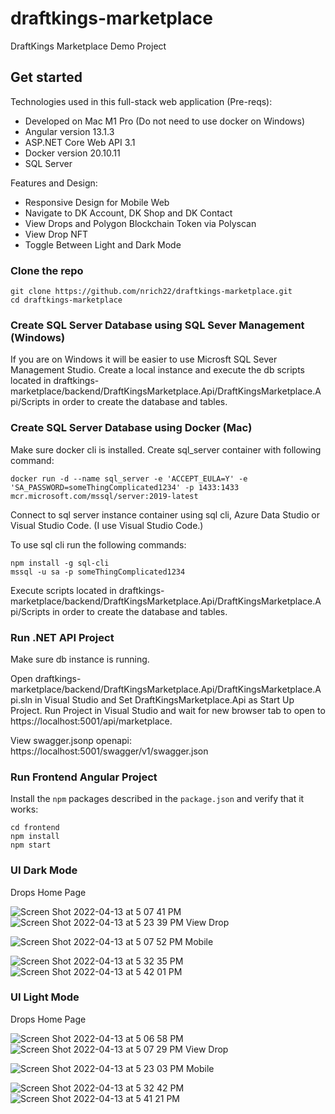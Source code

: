 # draftkings-marketplace
DraftKings Marketplace Demo Project

## Get started

Technologies used in this full-stack web application (Pre-reqs):
* Developed on Mac M1 Pro (Do not need to use docker on Windows)
* Angular version 13.1.3
* ASP.NET Core Web API 3.1
* Docker version 20.10.11
* SQL Server

Features and Design:
* Responsive Design for Mobile Web
* Navigate to DK Account, DK Shop and DK Contact
* View Drops and Polygon Blockchain Token via Polyscan
* View Drop NFT
* Toggle Between Light and Dark Mode

### Clone the repo

```shell
git clone https://github.com/nrich22/draftkings-marketplace.git
cd draftkings-marketplace
```

### Create SQL Server Database using SQL Sever Management (Windows)

If you are on Windows it will be easier to use Microsft SQL Sever Management Studio. Create a local instance and execute the db scripts located in draftkings-marketplace/backend/DraftKingsMarketplace.Api/DraftKingsMarketplace.Api/Scripts in order to create the database and tables.

### Create SQL Server Database using Docker (Mac)

Make sure docker cli is installed.
Create sql_server container with following command:

```shell
docker run -d --name sql_server -e 'ACCEPT_EULA=Y' -e 'SA_PASSWORD=someThingComplicated1234' -p 1433:1433 mcr.microsoft.com/mssql/server:2019-latest
```

Connect to sql server instance container using sql cli, Azure Data Studio or Visual Studio Code. (I use Visual Studio Code.)

To use sql cli run the following commands:

```shell
npm install -g sql-cli
mssql -u sa -p someThingComplicated1234
```

Execute scripts located in draftkings-marketplace/backend/DraftKingsMarketplace.Api/DraftKingsMarketplace.Api/Scripts in order to create the database and tables.

### Run .NET API Project

Make sure db instance is running.

Open draftkings-marketplace/backend/DraftKingsMarketplace.Api/DraftKingsMarketplace.Api.sln in Visual Studio and Set DraftKingsMarketplace.Api as Start Up Project. Run Project in Visual Studio and wait for
new browser tab to open to https://localhost:5001/api/marketplace.

View swagger.jsonp openapi: https://localhost:5001/swagger/v1/swagger.json


### Run Frontend Angular Project

Install the `npm` packages described in the `package.json` and verify that it works:

```shell
cd frontend
npm install
npm start
```

### UI Dark Mode

Drops Home Page

![Screen Shot 2022-04-13 at 5 07 41 PM](https://user-images.githubusercontent.com/15204516/163270830-0f7cb605-6787-4142-b4e9-bbef3e6359a9.png)
![Screen Shot 2022-04-13 at 5 23 39 PM](https://user-images.githubusercontent.com/15204516/163272883-54260a06-77f5-42e7-b2e5-869074326a71.png)
View Drop

![Screen Shot 2022-04-13 at 5 07 52 PM](https://user-images.githubusercontent.com/15204516/163270912-ba658bda-25ae-43a7-86f8-0df79ecc9673.png)
Mobile

![Screen Shot 2022-04-13 at 5 32 35 PM](https://user-images.githubusercontent.com/15204516/163274128-4142b697-2b87-4a2a-9309-1a24f0b48725.png)
![Screen Shot 2022-04-13 at 5 42 01 PM](https://user-images.githubusercontent.com/15204516/163275220-f51f64fe-35d1-4fde-b07e-7534f8d55ef8.png)

### UI Light Mode

Drops Home Page

![Screen Shot 2022-04-13 at 5 06 58 PM](https://user-images.githubusercontent.com/15204516/163270700-c1b18b2c-38bf-473e-a8af-e96904c58588.png)
![Screen Shot 2022-04-13 at 5 07 29 PM](https://user-images.githubusercontent.com/15204516/163270804-afd99f89-475e-4f2b-9604-f01765d88b46.png)
View Drop

![Screen Shot 2022-04-13 at 5 23 03 PM](https://user-images.githubusercontent.com/15204516/163272792-1755cc16-7c89-4af6-b754-3307f6aa34a9.png)
Mobile

![Screen Shot 2022-04-13 at 5 32 42 PM](https://user-images.githubusercontent.com/15204516/163274195-ee2eccf3-9d46-4279-b65f-80f4d162681b.png)
![Screen Shot 2022-04-13 at 5 41 21 PM](https://user-images.githubusercontent.com/15204516/163275155-83654b8b-64a8-42f3-8b0d-9958d9dcb6da.png)


